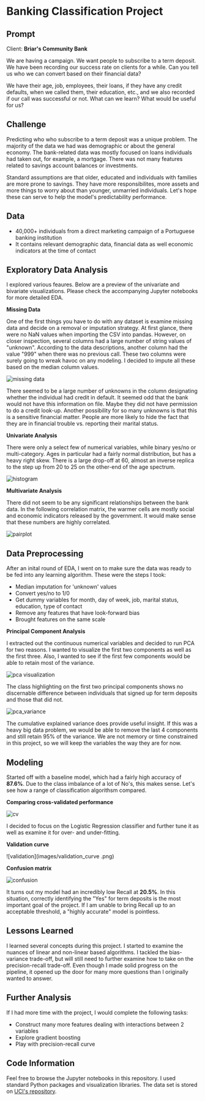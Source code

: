 # Banking Classification Project

## Prompt

Client: **Briar's Community Bank**

We are having a campaign. We want people to subscribe to a term deposit. We have been recording our success rate on clients for a while. Can you tell us who we can convert based on their financial data?

We have their age, job, employees, their loans, if they have any credit defaults, when we called them, their education, etc., and we also recorded if our call was successful or not. What can we learn? What would be useful for us?

## Challenge

Predicting who who subscribe to a term deposit was a unique problem. The majority of the data we had was demographic or about the general economy. The bank-related data was mostly focused on loans individuals had taken out, for example, a mortgage. There was not many features related to savings account balances or investments.

Standard assumptions are that older, educated and individuals with families are more prone to savings. They have more responsibilites, more assets and more things to worry about than younger, unmarried individuals. Let's hope these can serve to help the model's predictability performance.

## Data

- 40,000+ individuals from a direct marketing campaign of a Portuguese banking institution
- It contains relevant demographic data, financial data as well economic indicators at the time of contact

## Exploratory Data Analysis

I explored various feaures. Below are a preview of the univariate and bivariate visualizations. Please check the accompanying Jupyter notebooks for more detailed EDA.

**Missing Data**

One of the first things you have to do with any dataset is examine missing data and decide on a removal or imputation strategy. At first glance, there were no NaN values when importing the CSV into pandas. However, on closer inspection, several columns had a large number of string values of "unknown". According to the data descriptions, another column had the value "999" when there was no previous call. These two columns were surely going to wreak havoc on any modeling. I decided to impute all these based on the median column values.

![missing data](images/missing_data.png)

There seemed to be a large number of unknowns in the column designating whether the individual had credit in default. It seemed odd that the bank would not have this information on file. Maybe they did not have permission to do a credit look-up. Another possibility for so many unknowns is that this is a sensitive financial matter. People are more likely to hide the fact that they are in financial trouble vs. reporting their marital status.

**Univariate Analysis**

There were only a select few of numerical variables, while binary yes/no or multi-category. Ages in particular had a fairly normal distribution, but has a heavy right skew. There is a large drop-off at 60, almost an inverse replica to the step up from 20 to 25 on the other-end of the age spectrum.

![histogram](images/ages.png)

**Multivariate Analysis**

There did not seem to be any significant relationships between the bank data. In the following correlation matrix, the warmer cells are mostly social and economic indicators released by the government. It would make sense that these numbers are highly correlated.

![pairplot](images/matrix.png)

## Data Preprocessing

After an inital round of EDA, I went on to make sure the data was ready to be fed into any learning algorithm. These were the steps I took:

- Median imputation for 'unknown' values
- Convert yes/no to 1/0
- Get dummy variables for month, day of week, job, marital status, education, type of contact
- Remove any features that have look-forward bias
- Brought features on the same scale

**Principal Component Analysis**

I extracted out the continuous numerical variables and decided to run PCA for two reasons. I wanted to visualize the first two components as well as the first three. Also, I wanted to see if the first few components would be able to retain most of the variance.

![pca visualization](images/pca_visual.png)

The class highlighting on the first two principal components shows no discernable difference between individuals that signed up for term deposits and those that did not.

![pca_variance](images/pca_.png)

The cumulative explained variance does provide useful insight. If this was a heavy big data problem, we would be able to remove the last 4 components and still retain 95% of the variance. We are not memory or time constrained in this project, so we will keep the variables the way they are for now.

## Modeling

Started off with a baseline model, which had a fairly high accuracy of **87.6%**. Due to the class imbalance of a lot of No's, this makes sense. Let's see how a range of classification algorithsm compared.

**Comparing cross-validated performance**

![cv](images/cv.png)

I decided to focus on the Logistic Regression classifier and further tune it as well as examine it for over- and under-fitting.

**Validation curve**

![validation](images/validation_curve
.png)

**Confusion matrix**

![confusion](images/confusion.png)

It turns out my model had an incredibly low Recall at **20.5%**. In this situation, correctly identifying the "Yes" for term deposits is the most important goal of the project. If I am unable to bring Recall up to an acceptable threshold, a "highly accurate" model is pointless.

## Lessons Learned

I learned several concepts during this project. I started to examine the nuances of linear and non-linear based algorithms. I tackled the bias-variance trade-off, but will still need to further examine how to take on the precision-recall trade-off. Even though I made solid progress on the pipeline, it opened up the door for many more questions than I originally wanted to answer.

## Further Analysis

If I had more time with the project, I would complete the following tasks:

- Construct many more features dealing with interactions between 2 variables
- Explore gradient boosting
- Play with precision-recall curve

## Code Information

Feel free to browse the Jupyter notebooks in this repository. I used standard Python packages and visualization libraries. The data set is stored on [UCI's repository](https://archive.ics.uci.edu/ml/datasets/Bank+Marketing#).
